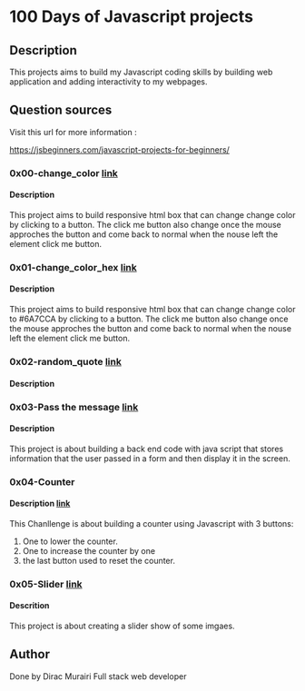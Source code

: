 # 100 Days of Javascript projects

## Description

This projects aims to build my Javascript coding skills by building
web application and adding interactivity to my webpages.

## Question sources

Visit this url for more information :

https://jsbeginners.com/javascript-projects-for-beginners/

### 0x00-change_color [link](https://github.com/Dirac156/100-days_Javascript/tree/master/0x00-change_color)

#### Description

This project aims to build responsive html box that can change change color
by clicking to a button.
The click me button also change once the mouse approches the button and come
back to normal when the nouse left the element click me button.

### 0x01-change_color_hex [link](https://github.com/Dirac156/100-days_Javascript/tree/master/0x01-change_color_hex)

#### Description

This project aims to build responsive html box that can change change color to #6A7CCA
by clicking to a button.
The click me button also change once the mouse approches the button and come
back to normal when the nouse left the element click me button.

### 0x02-random_quote [link](https://github.com/Dirac156/100-days_Javascript/tree/master/0x02-random_quotes)

#### Description

### 0x03-Pass the message [link](https://github.com/Dirac156/100-days_Javascript/tree/master/0x03-pass_the_message)

#### Description

This project is about building a back end code with java script that stores information that the user passed in a form and then display it in the screen.

### 0x04-Counter 

#### Description [link](https://github.com/Dirac156/100-days_Javascript/tree/master/0x04-counter)

This Chanllenge is about building a counter using Javascript with 3 buttons:
1. One to lower the counter.
2. One to increase the counter by one
3. the last button used to reset the counter.

### 0x05-Slider [link]()

#### Descrition 

This project is about creating a slider show of some imgaes.

## Author

Done by Dirac Murairi
Full stack web developer
